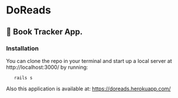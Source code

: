 # DoReads

## 📕 Book Tracker App.

### Installation

You can clone the repo in your terminal and start up a local server at http://localhost:3000/ by running:

```
   rails s
```

Also this application is available at: https://doreads.herokuapp.com/
